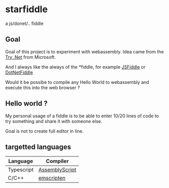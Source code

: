 # starfiddle
a js/donet/.. fiddle 

## Goal 
Goal of this project is to experiment with webassembly.
Idea came from the [Try .Net](https://devblogs.microsoft.com/dotnet/creating-interactive-net-documentation/) from Microsoft.

And I always like the always of the *fiddle, for example [JSFiddle](https://jsfiddle.net/) or [DotNetFiddle](https://dotnetfiddle.net/)

Would it be possibe to compile any Hello World to webassembly and execute this into the web browser ?

## Hello world ?
My personal usage of a fiddle is to be able to enter 10/20 lines of code to try something and share it with someone else.

Goal is not to create full editor in line.

## targetted languages

|Language   | Compiler  |
|---|---|
|Typescript   | [AssemblyScript](https://github.com/AssemblyScript/assemblyscript)  |
| C/C++  |  [emscripten](https://emscripten.org/docs/compiling/WebAssembly.html) |
